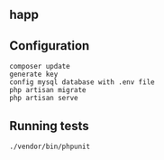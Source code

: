 
## happ

## Configuration

```
composer update
generate key
config mysql database with .env file
php artisan migrate
php artisan serve
```
## Running tests

``` 
./vendor/bin/phpunit
```
